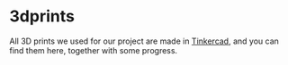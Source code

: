 # 3dprints
All 3D prints we used for our project are made in [Tinkercad](https://www.tinkercad.com), and you can find them here, together with some progress. 
